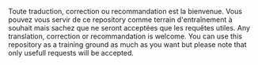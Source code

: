 Toute traduction, correction ou recommandation est la bienvenue. Vous pouvez vous servir de ce repository comme terrain d'entraînement à souhait mais sachez que ne seront acceptées que les requêtes utiles.
Any translation, correction or recommandation is welcome. You can use this repository as a training ground as much as you want but please note that only usefull requests will be accepted.
